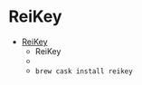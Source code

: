 # ReiKey
- [ReiKey](https://objective-see.com/products/reikey.html)
  -  ReiKey
  - 
  - `brew cask install reikey`
